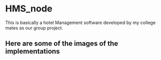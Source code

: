 # HMS_node

This is basically a hotel Management software developed by my college mates as our group project.

## Here are some of the images of the implementations

